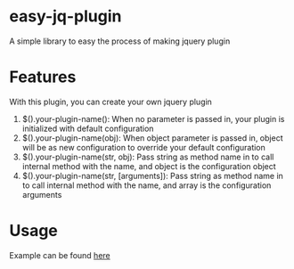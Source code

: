 # easy-jq-plugin
A simple library to easy the process of making jquery plugin

# Features
With this plugin, you can create your own jquery plugin 
1. $().your-plugin-name(): When no parameter is passed in, your plugin is initialized with default configuration
2. $().your-plugin-name(obj): When object parameter is passed in, object will be as new configuration to override your default configuration
3. $().your-plugin-name(str, obj): Pass string as method name in to call internal method with the name, and object is the configuration object
4. $().your-plugin-name(str, [arguments]): Pass string as method name in to call internal method with the name, and array is the configuration arguments

# Usage
Example can be found [here](http://beherca.github.io/easy-jq-plugin/example/)

